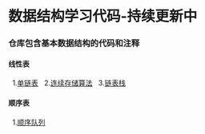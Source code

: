 # 数据结构学习代码-持续更新中
### 仓库包含基本数据结构的代码和注释
#### 线性表
&nbsp;&nbsp;1.[单链表]()
&nbsp;&nbsp;2.[连续存储算法]()
&nbsp;&nbsp;3.[链表栈]()
#### 顺序表
&nbsp;&nbsp;1.[顺序队列]()

